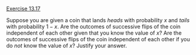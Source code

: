 [Exercise 13.17](13-17/)

Suppose you are given a coin that lands ${heads}$ with probability $x$
and ${tails}$ with probability $1 - x$. Are the outcomes of successive
flips of the coin independent of each other given that you know the
value of $x$? Are the outcomes of successive flips of the coin
independent of each other if you do *not* know the value of
$x$? Justify your answer.
